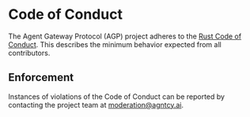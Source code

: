 # Code of Conduct

The Agent Gateway Protocol (AGP) project adheres to the [Rust Code of Conduct](https://www.rust-lang.org/policies/code-of-conduct). This describes the minimum behavior expected from all contributors.

## Enforcement

Instances of violations of the Code of Conduct can be reported by contacting the project team at [moderation@agntcy.ai](mailto:moderation@agntcy.ai).